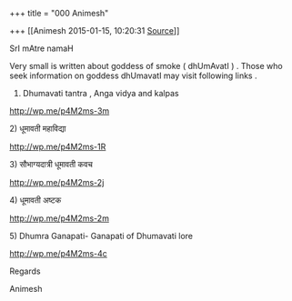 +++
title = "000 Animesh"

+++
[[Animesh	2015-01-15, 10:20:31 [Source](https://groups.google.com/g/samskrita/c/Ps8TvluQ2IY)]]



SrI mAtre namaH

  
Very small is written about goddess of smoke ( dhUmAvatI ) . Those who seek information on goddess dhUmavatI may visit following links .

  
1) Dhumavati tantra , Anga vidya and kalpas

<http://wp.me/p4M2ms-3m>

2\) धूमावती महाविद्या

<http://wp.me/p4M2ms-1R>

3\) सौभाग्यदात्री धूमावती कवच

<http://wp.me/p4M2ms-2j>

4\) धूमावती अष्टक

<http://wp.me/p4M2ms-2m>

5\) Dhumra Ganapati- Ganapati of Dhumavati lore

<http://wp.me/p4M2ms-4c>

  
Regards

Animesh

  

